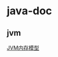 # java-doc
## jvm
[JVM内存模型](https://github.com/rexwong/java-doc/wiki/JVM-%E5%86%85%E5%AD%98%E6%A8%A1%E5%9E%8B)
